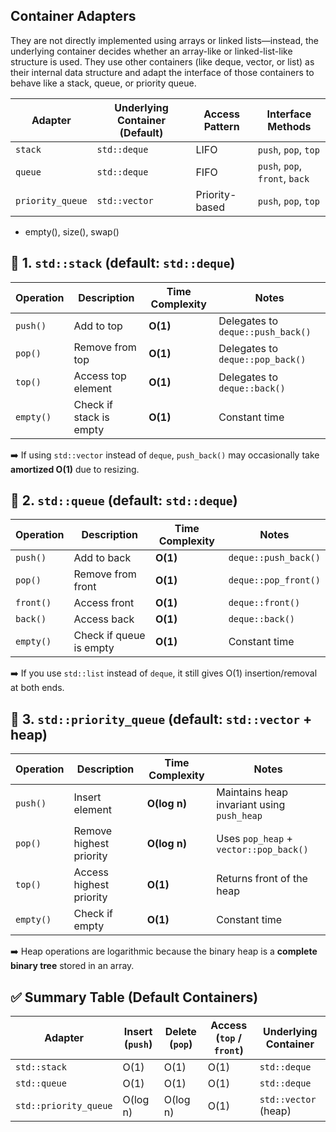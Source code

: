 ## Container Adapters

They are not directly implemented using arrays or linked lists—instead, the underlying container decides whether an array-like or linked-list-like structure is used.
They use other containers (like deque, vector, or list) as their internal data structure and adapt the interface of those containers to behave like a stack, queue, or priority queue.

| Adapter          | Underlying Container (Default) | Access Pattern | Interface Methods              |
| ---------------- | ------------------------------ | -------------- | ------------------------------ |
| `stack`          | `std::deque`                   | LIFO           | `push`, `pop`, `top`           |
| `queue`          | `std::deque`                   | FIFO           | `push`, `pop`, `front`, `back` |
| `priority_queue` | `std::vector`                  | Priority-based | `push`, `pop`, `top`           |

+ empty(), size(), swap()


## 🔹 1. `std::stack` (default: `std::deque`)

| Operation | Description             | Time Complexity | Notes                             |
| --------- | ----------------------- | --------------- | --------------------------------- |
| `push()`  | Add to top              | **O(1)**        | Delegates to `deque::push_back()` |
| `pop()`   | Remove from top         | **O(1)**        | Delegates to `deque::pop_back()`  |
| `top()`   | Access top element      | **O(1)**        | Delegates to `deque::back()`      |
| `empty()` | Check if stack is empty | **O(1)**        | Constant time                     |

➡️ If using `std::vector` instead of `deque`, `push_back()` may occasionally take **amortized O(1)** due to resizing.

## 🔹 2. `std::queue` (default: `std::deque`)

| Operation | Description             | Time Complexity | Notes                |
| --------- | ----------------------- | --------------- | -------------------- |
| `push()`  | Add to back             | **O(1)**        | `deque::push_back()` |
| `pop()`   | Remove from front       | **O(1)**        | `deque::pop_front()` |
| `front()` | Access front            | **O(1)**        | `deque::front()`     |
| `back()`  | Access back             | **O(1)**        | `deque::back()`      |
| `empty()` | Check if queue is empty | **O(1)**        | Constant time        |

➡️ If you use `std::list` instead of `deque`, it still gives O(1) insertion/removal at both ends.

## 🔹 3. `std::priority_queue` (default: `std::vector` + heap)

| Operation | Description             | Time Complexity | Notes                                      |
| --------- | ----------------------- | --------------- | ------------------------------------------ |
| `push()`  | Insert element          | **O(log n)**    | Maintains heap invariant using `push_heap` |
| `pop()`   | Remove highest priority | **O(log n)**    | Uses `pop_heap` + `vector::pop_back()`     |
| `top()`   | Access highest priority | **O(1)**        | Returns front of the heap                  |
| `empty()` | Check if empty          | **O(1)**        | Constant time                              |

➡️ Heap operations are logarithmic because the binary heap is a **complete binary tree** stored in an array.

## ✅ Summary Table (Default Containers)

| Adapter               | Insert (`push`) | Delete (`pop`) | Access (`top` / `front`) | Underlying Container |
| --------------------- | --------------- | -------------- | ------------------------ | -------------------- |
| `std::stack`          | O(1)            | O(1)           | O(1)                     | `std::deque`         |
| `std::queue`          | O(1)            | O(1)           | O(1)                     | `std::deque`         |
| `std::priority_queue` | O(log n)        | O(log n)       | O(1)                     | `std::vector` (heap) |


